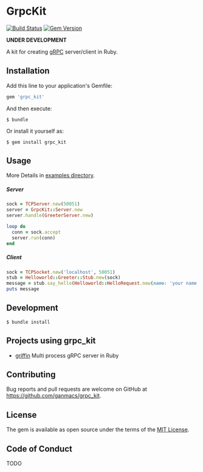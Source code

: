 # GrpcKit

[![Build Status](https://travis-ci.org/ganmacs/grpc_kit.svg?branch=master)](https://travis-ci.org/ganmacs/grpc_kit)
[![Gem Version](https://badge.fury.io/rb/grpc_kit.svg)](https://badge.fury.io/rb/grpc_kit)

__UNDER DEVELOPMENT__

A kit for creating [gRPC](https://grpc.io/) server/client in Ruby.

## Installation

Add this line to your application's Gemfile:

```ruby
gem 'grpc_kit'
```

And then execute:

```
$ bundle
```

Or install it yourself as:

```
$ gem install grpc_kit
```

## Usage

More Details in [examples directory](https://github.com/ganmacs/grpc_kit/tree/master/examples).

##### Server

```ruby
sock = TCPServer.new(50051)
server = GrpcKit::Server.new
server.handle(GreeterServer.new)

loop do
  conn = sock.accept
  server.run(conn)
end
```

##### Client

```ruby
sock = TCPSocket.new('localhost', 50051)
stub = Helloworld::Greeter::Stub.new(sock)
message = stub.say_hello(Helloworld::HelloRequest.new(name: 'your name')).message
puts message
```

## Development

```
$ bundle install
```

## Projects using grpc_kit

* [griffin](https://github.com/ganmacs/griffin) Multi process gRPC server in Ruby

## Contributing

Bug reports and pull requests are welcome on GitHub at https://github.com/ganmacs/grpc_kit.

## License

The gem is available as open source under the terms of the [MIT License](https://opensource.org/licenses/MIT).

## Code of Conduct

TODO
